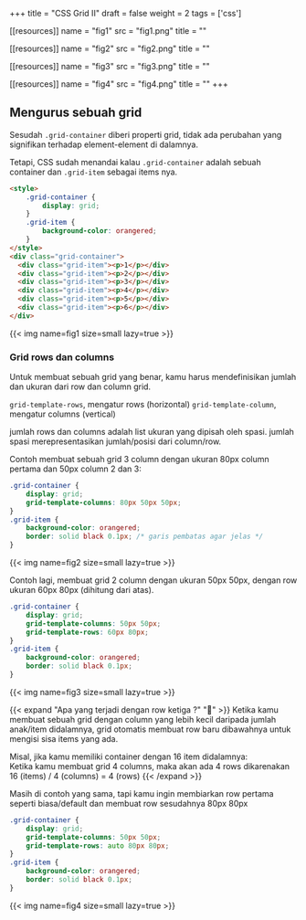 +++
title = "CSS Grid II"
draft = false
weight = 2
tags = ['css']

[[resources]]
name = "fig1"
src = "fig1.png"
title = ""

[[resources]]
name = "fig2"
src = "fig2.png"
title = ""

[[resources]]
name = "fig3"
src = "fig3.png"
title = ""

[[resources]]
name = "fig4"
src = "fig4.png"
title = ""
+++

## Mengurus sebuah grid

Sesudah `.grid-container` diberi properti grid, tidak ada perubahan yang signifikan terhadap element-element di dalamnya.

Tetapi, CSS sudah menandai kalau `.grid-container` adalah sebuah container dan `.grid-item` sebagai items nya.

```html
<style>
    .grid-container {
        display: grid;
    }
    .grid-item {
        background-color: orangered;
    }
</style>
<div class="grid-container">
  <div class="grid-item"><p>1</p></div>
  <div class="grid-item"><p>2</p></div>
  <div class="grid-item"><p>3</p></div>
  <div class="grid-item"><p>4</p></div>
  <div class="grid-item"><p>5</p></div>
  <div class="grid-item"><p>6</p></div>
</div>
```

{{< img name=fig1 size=small lazy=true >}}

### Grid rows dan columns

Untuk membuat sebuah grid yang benar, kamu harus mendefinisikan jumlah dan ukuran dari row dan column grid.

`grid-template-rows`, mengatur rows (horizontal)
`grid-template-column`, mengatur columns (vertical)

jumlah rows dan columns adalah list ukuran yang dipisah oleh spasi.
jumlah spasi merepresentasikan jumlah/posisi dari column/row.

Contoh membuat sebuah grid 3 column dengan ukuran 80px column pertama dan 50px column 2 dan 3:

```css
.grid-container {
    display: grid;
    grid-template-columns: 80px 50px 50px;
}
.grid-item {
    background-color: orangered;
    border: solid black 0.1px; /* garis pembatas agar jelas */
}
```
{{< img name=fig2 size=small lazy=true >}}

Contoh lagi, membuat grid 2 column dengan ukuran 50px 50px, dengan row ukuran 60px 80px (dihitung dari atas).

```css
.grid-container {
    display: grid;
    grid-template-columns: 50px 50px;
    grid-template-rows: 60px 80px;
}
.grid-item {
    background-color: orangered;
    border: solid black 0.1px;
}
```

{{< img name=fig3 size=small lazy=true >}}

{{< expand "Apa yang terjadi dengan row ketiga ?" "🤔" >}}
Ketika kamu membuat sebuah grid dengan column yang lebih kecil daripada jumlah anak/item didalamnya, grid otomatis membuat row baru dibawahnya untuk mengisi sisa items yang ada.

Misal, jika kamu memiliki container dengan 16 item didalamnya: <br>
Ketika kamu membuat grid 4 columns, maka akan ada 4 rows dikarenakan 16 (items) / 4 (columns) = 4 (rows)
{{< /expand >}}

Masih di contoh yang sama, tapi kamu ingin membiarkan row pertama seperti biasa/default dan membuat row sesudahnya 80px 80px

```css
.grid-container {
    display: grid;
    grid-template-columns: 50px 50px;
    grid-template-rows: auto 80px 80px;
}
.grid-item {
    background-color: orangered;
    border: solid black 0.1px;
}
```

{{< img name=fig4 size=small lazy=true >}}